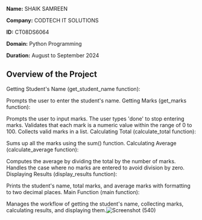 **Name:** SHAIK SAMREEN

**Company:** CODTECH IT SOLUTIONS

**ID:** CT08DS6064

**Domain:** Python Programming

**Duration:** August to September 2024


## Overview of the Project
Getting Student's Name (get_student_name function):

Prompts the user to enter the student's name.
Getting Marks (get_marks function):

Prompts the user to input marks.
The user types 'done' to stop entering marks.
Validates that each mark is a numeric value within the range of 0 to 100.
Collects valid marks in a list.
Calculating Total (calculate_total function):

Sums up all the marks using the sum() function.
Calculating Average (calculate_average function):

Computes the average by dividing the total by the number of marks.
Handles the case where no marks are entered to avoid division by zero.
Displaying Results (display_results function):

Prints the student's name, total marks, and average marks with formatting to two decimal places.
Main Function (main function):

Manages the workflow of getting the student's name, collecting marks, calculating results, and displaying them.![Screenshot (540)](https://github.com/user-attachments/assets/8816ef1f-b924-4feb-b328-e0d79b0978a8)
